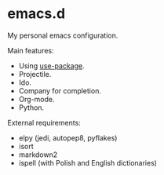 # emacs.d

My personal emacs configuration.

Main features:

 * Using [use-package](https://github.com/jwiegley/use-package).
 * Projectile.
 * Ido.
 * Company for completion.
 * Org-mode.
 * Python.

External requirements:

 * elpy (jedi, autopep8, pyflakes)
 * isort
 * markdown2
 * ispell (with Polish and English dictionaries)
